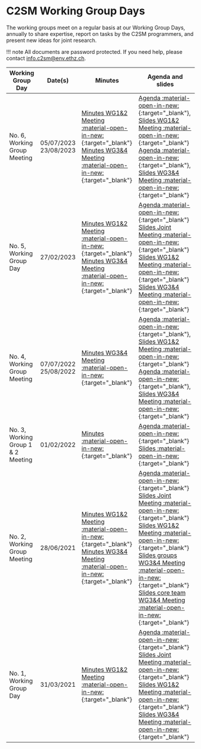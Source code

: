 # C2SM Working Group Days

The working groups meet on a regular basis at our Working Group Days, annually to share expertise, report on tasks by the C2SM programmers, and present new ideas for joint research.

!!! note
    All documents are password protected. If you need help, please contact info.c2sm@env.ethz.ch.

| Working Group Day              | Date(s)          | Minutes                                                                                         | Agenda and slides                                                                              |
|--------------------------------|------------------|------------------------------------------------------------------------------------------------|------------------------------------------------------------------------------------------------|
| No. 6, Working Group Meeting   | 05/07/2023<br>23/08/2023 | [Minutes WG1&2 Meeting :material-open-in-new:](https://intranet.c2sm.ethz.ch/WG-days/No6/C2SM_WG12Meeting_No6_Minutes.pdf){:target="_blank"}<br>[Minutes WG3&4 Meeting :material-open-in-new:](https://intranet.c2sm.ethz.ch/WG-days/No6/C2SM_WG34Meeting_No6_Minutes.pdf){:target="_blank"} | [Agenda :material-open-in-new:](https://intranet.c2sm.ethz.ch/WG-days/No6/C2SM_WG12Meeting_No6_Agenda.pdf){:target="_blank"}, [Slides WG1&2 Meeting :material-open-in-new:](https://intranet.c2sm.ethz.ch/WG-days/No6/C2SM_WG12Meeting_No6_Slides.pdf){:target="_blank"}<br>[Agenda :material-open-in-new:](https://intranet.c2sm.ethz.ch/WG-days/No6/C2SM_WG34Meeting_No6_Agenda.pdf){:target="_blank"}, [Slides WG3&4 Meeting :material-open-in-new:](https://intranet.c2sm.ethz.ch/WG-days/No6/C2SM_WG34Meeting_No6_Slides.pdf){:target="_blank"} |
| No. 5, Working Group Day       | 27/02/2023      | [Minutes WG1&2 Meeting :material-open-in-new:](https://intranet.c2sm.ethz.ch/WG-days/No5/C2SM_WG12Meeting_No5_Minutes.pdf){:target="_blank"}<br>[Minutes WG3&4 Meeting :material-open-in-new:](https://intranet.c2sm.ethz.ch/WG-days/No5/C2SM_WG34Meeting_No5_Minutes.pdf){:target="_blank"} | [Agenda :material-open-in-new:](https://intranet.c2sm.ethz.ch/WG-days/No5/C2SM_WGDay_No5_Agenda.pdf){:target="_blank"}<br>[Slides Joint Meeting :material-open-in-new:](https://intranet.c2sm.ethz.ch/WG-days/No5/C2SM_JointMeeting_No5_Slides.pdf){:target="_blank"}<br>[Slides WG1&2 Meeting :material-open-in-new:](https://intranet.c2sm.ethz.ch/WG-days/No5/C2SM_WG12Meeting_No5_Slides.pdf){:target="_blank"}<br>[Slides WG3&4 Meeting :material-open-in-new:](https://intranet.c2sm.ethz.ch/WG-days/No5/C2SM_WG34Meeting_No5_Slides.pdf){:target="_blank"} |
| No. 4, Working Group Meeting   | 07/07/2022<br>25/08/2022 | [Minutes WG3&4 Meeting :material-open-in-new:](https://intranet.c2sm.ethz.ch/WG-days/No4/WGDay_No4_WG_3_4_Minutes.pdf){:target="_blank"} | [Agenda :material-open-in-new:](https://intranet.c2sm.ethz.ch/WG-days/No4/C2SM_WorkingGroupDay_No4_7Jul2022_WG12_meeting_agenda.pdf){:target="_blank"}, [Slides WG1&2 Meeting :material-open-in-new:](https://intranet.c2sm.ethz.ch/WG-days/No4/C2SM_Working_Group_Meeting_2022_2.pdf){:target="_blank"}<br>[Agenda :material-open-in-new:](https://intranet.c2sm.ethz.ch/WG-days/No4/C2SM_Working_Groups_3_4_Agenda.pdf){:target="_blank"}, [Slides WG3&4 Meeting :material-open-in-new:](https://intranet.c2sm.ethz.ch/WG-days/No4/WGDay3_4_June22_C2SM_Beamer_updateAug.pdf){:target="_blank"} |
| No. 3, Working Group 1 & 2 Meeting | 01/02/2022      | [Minutes :material-open-in-new:](https://intranet.c2sm.ethz.ch/WG-days/No3/C2SM_WGDay12_2Feb2022_Minutes_final.pdf){:target="_blank"} | [Agenda :material-open-in-new:](https://intranet.c2sm.ethz.ch/WG-days/No3/C2SM_WorkingGroupMeeting1+2_No3_1Feb2022_agenda.pdf){:target="_blank"}<br>[Slides :material-open-in-new:](https://intranet.c2sm.ethz.ch/WG-days/No3/C2SM_Working_Group_Meeting_2022_Slides.pdf){:target="_blank"} |
| No. 2, Working Group Meeting   | 28/06/2021      | [Minutes WG1&2 Meeting :material-open-in-new:](https://intranet.c2sm.ethz.ch/WG-days/No2/Minutes_Discussion_WG_1_2-1.pdf){:target="_blank"}<br>[Minutes WG3&4 Meeting :material-open-in-new:](https://intranet.c2sm.ethz.ch/WG-days/No2/WGDay_No2_WG_3_4_Minutes_Final.pdf){:target="_blank"} | [Agenda :material-open-in-new:](https://intranet.c2sm.ethz.ch/WG-days/No2/C2SM_WorkingGroupDay_No2_28June2021_agenda.pdf){:target="_blank"}<br>[Slides Joint Meeting :material-open-in-new:](https://intranet.c2sm.ethz.ch/WG-days/No2/WGDay_No2_JointMeeting.pdf){:target="_blank"}<br>[Slides WG1&2 Meeting :material-open-in-new:](https://intranet.c2sm.ethz.ch/WG-days/No2/WGDay_No2_WG_1_2_Meeting_complete-1.pdf){:target="_blank"}<br>[Slides groups WG3&4 Meeting :material-open-in-new:](https://intranet.c2sm.ethz.ch/WG-days/No2/C2SM_WGday_WG3&4_slides_from_groups.pdf){:target="_blank"}<br>[Slides core team WG3&4 Meeting :material-open-in-new:](https://intranet.c2sm.ethz.ch/WG-days/No2/WGDay_No2_WG_3_4_Meeting.pdf){:target="_blank"} |
| No. 1, Working Group Day       | 31/03/2021      | [Minutes WG1&2 Meeting :material-open-in-new:](https://intranet.c2sm.ethz.ch/WG-days/No1/C2SM_WGDay_No1_Minutes.pdf){:target="_blank"} | [Agenda :material-open-in-new:](https://intranet.c2sm.ethz.ch/WG-days/No1/C2SM_WGDay_No1_Agenda.pdf){:target="_blank"}<br>[Slides Joint Meeting :material-open-in-new:](https://intranet.c2sm.ethz.ch/WG-days/No1/C2SM_WGDay_No1_JointMeeting.pdf){:target="_blank"}<br>[Slides WG1&2 Meeting :material-open-in-new:](https://intranet.c2sm.ethz.ch/WG-days/No1/C2SM_WGDay_No1_WG12Meeting.pdf){:target="_blank"}<br>[Slides WG3&4 Meeting :material-open-in-new:](https://intranet.c2sm.ethz.ch/WG-days/No1/C2SM_WGDay_No1_WG34Meeting.pdf){:target="_blank"} |
